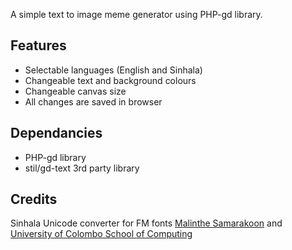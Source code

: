 A simple text to image meme generator using PHP-gd library.

## Features

- Selectable languages (English and Sinhala)
- Changeable text and background colours
- Changeable canvas size
- All changes are saved in browser

## Dependancies

- PHP-gd library
- stil/gd-text 3rd party library

## Credits

Sinhala Unicode converter for FM fonts [Malinthe Samarakoon](https://projects.malinthe.com/converter/) and [University of Colombo School of Computing](http://www.ucsc.cmb.ac.lk/ltrl/services/feconverter/)